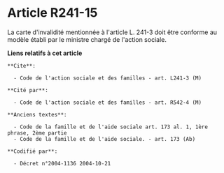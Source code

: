 # Article R241-15

La carte d'invalidité mentionnée à l'article L. 241-3 doit être conforme au modèle établi par le ministre chargé de l'action
sociale.

**Liens relatifs à cet article**

	**Cite**:

	  - Code de l'action sociale et des familles - art. L241-3 (M)

	**Cité par**:

	  - Code de l'action sociale et des familles - art. R542-4 (M)

	**Anciens textes**:

	  - Code de la famille et de l'aide sociale art. 173 al. 1, 1ère phrase, 2ème partie
	  - Code de la famille et de l'aide sociale. - art. 173 (Ab)

	**Codifié par**:

	  - Décret n°2004-1136 2004-10-21
